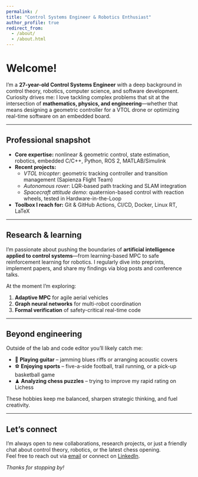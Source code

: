 ```yaml
---
permalink: /
title: "Control Systems Engineer & Robotics Enthusiast"
author_profile: true
redirect_from: 
  - /about/
  - /about.html
---
```


# Welcome!

I’m a **27-year-old Control Systems Engineer** with a deep background in control theory, robotics, computer science, and software development.  
Curiosity drives me: I love tackling complex problems that sit at the intersection of **mathematics, physics, and engineering**—whether that means designing a geometric controller for a VTOL drone or optimizing real-time software on an embedded board.

---

## Professional snapshot

- **Core expertise:** nonlinear & geometric control, state estimation, robotics, embedded C/C++, Python, ROS 2, MATLAB/Simulink  
- **Recent projects:**  
  - *VTOL tricopter*: geometric tracking controller and transition management (Sapienza Flight Team)  
  - *Autonomous rover*: LQR-based path tracking and SLAM integration  
  - *Spacecraft attitude demo*: quaternion-based control with reaction wheels, tested in Hardware-in-the-Loop  
- **Toolbox I reach for:** Git & GitHub Actions, CI/CD, Docker, Linux RT, LaTeX

---

## Research & learning

I’m passionate about pushing the boundaries of **artificial intelligence applied to control systems**—from learning-based MPC to safe reinforcement learning for robotics. I regularly dive into preprints, implement papers, and share my findings via blog posts and conference talks.

At the moment I’m exploring:  

1. **Adaptive MPC** for agile aerial vehicles  
2. **Graph neural networks** for multi-robot coordination  
3. **Formal verification** of safety-critical real-time code  

---

## Beyond engineering

Outside of the lab and code editor you’ll likely catch me:

- 🎸 **Playing guitar** – jamming blues riffs or arranging acoustic covers  
- ⚽ **Enjoying sports** – five-a-side football, trail running, or a pick-up basketball game  
- ♟ **Analyzing chess puzzles** – trying to improve my rapid rating on Lichess  

These hobbies keep me balanced, sharpen strategic thinking, and fuel creativity.

---

## Let’s connect

I’m always open to new collaborations, research projects, or just a friendly chat about control theory, robotics, or the latest chess opening.  
Feel free to reach out via [email](mailto:your.email@example.com) or connect on [LinkedIn](https://www.linkedin.com/).

*Thanks for stopping by!*  
